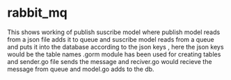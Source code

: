 # rabbit_mq
This shows working of publish suscribe model where publish model reads from a json file adds it to queue and suscribe model reads from a queue and puts it into the database according to the json keys , here the json keys would be the table names .gorm module has been used for creating tables and sender.go file sends the message and reciver.go would recieve the message from queue and model.go adds to the db.
